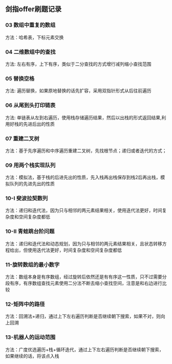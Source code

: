 ## 剑指offer刷题记录


### 03 数组中重复的数组
方法：哈希表，下标元素交换

### 04 二维数组中的查找
方法: 左右有序，上下有序，类似于二分查找的方式增行减列缩小查找范围

### 05 替换空格
方法: 遍历替换，如果原地替换的话先扩容，采用双指针形式从后往前遍历

### 06 从尾到头打印链表
方法: 单链表从左到右遍历，使用栈存储遍历结果，然后以出栈的形式返回结果,利用好栈的先进后出的性质

### 07 重建二叉树
方法：基于先序遍历和中序遍历重建二叉树，先找根节点；递归或者迭代的方式；


### 09 用两个栈实现队列
方法：模拟法，基于栈的后进先出的性质，先入栈再出栈保存到栈2后再出栈，模拟队列的先进先出的性质


### 10-I 斐波拉契数列
方法：递归和迭代法，因为只与相邻的两元素结果相关，使用迭代法更好，时间复杂度和空间复杂度都低

### 10-II 青蛙跳台阶问题
方法：递归和迭代法和动态规划，因为只与相邻的两元素结果相关，且状态转移方程给出，但使用迭代法更好，时间复杂度和空间复杂度都低

### 11-旋转数组的最小数字
方法：数组本身是有序数组，经过旋转后依然还是有有序这一性质，只不过需要分段有序，有序数组查找元素使用二分法不断去缩小查找空间，注意是和右边进行比较

### 12-矩阵中的路径
方法：回溯法+递归，通过上下左右遍历判断是否继续朝下搜索，如果不对，则向上回溯

### 13-机器人的运动范围
方法：广度优选遍历+栈+循环迭代，通过上下左右遍历判断是否继续朝下搜索，如果继续的话，将该点入栈
